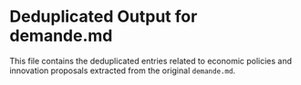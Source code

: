 # Deduplicated Output for demande.md

This file contains the deduplicated entries related to economic policies and innovation proposals extracted from the original `demande.md`.
